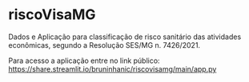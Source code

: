 # riscoVisaMG
Dados e Aplicação para classificação de risco sanitário das atividades econômicas, segundo a Resolução SES/MG n. 7426/2021.

Para acesso a aplicação entre no link público:
https://share.streamlit.io/bruninhanic/riscovisamg/main/app.py
